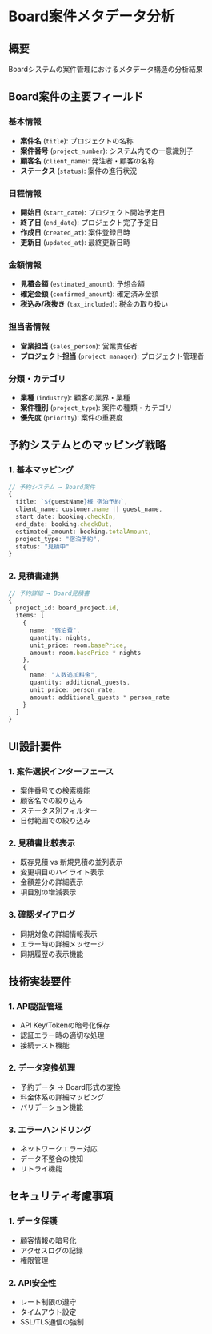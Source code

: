 # Board案件メタデータ分析

## 概要
Boardシステムの案件管理におけるメタデータ構造の分析結果

## Board案件の主要フィールド

### 基本情報
- **案件名** (`title`): プロジェクトの名称
- **案件番号** (`project_number`): システム内での一意識別子
- **顧客名** (`client_name`): 発注者・顧客の名称
- **ステータス** (`status`): 案件の進行状況

### 日程情報
- **開始日** (`start_date`): プロジェクト開始予定日
- **終了日** (`end_date`): プロジェクト完了予定日
- **作成日** (`created_at`): 案件登録日時
- **更新日** (`updated_at`): 最終更新日時

### 金額情報
- **見積金額** (`estimated_amount`): 予想金額
- **確定金額** (`confirmed_amount`): 確定済み金額
- **税込み/税抜き** (`tax_included`): 税金の取り扱い

### 担当者情報
- **営業担当** (`sales_person`): 営業責任者
- **プロジェクト担当** (`project_manager`): プロジェクト管理者

### 分類・カテゴリ
- **業種** (`industry`): 顧客の業界・業種
- **案件種別** (`project_type`): 案件の種類・カテゴリ
- **優先度** (`priority`): 案件の重要度

## 予約システムとのマッピング戦略

### 1. 基本マッピング
```typescript
// 予約システム → Board案件
{
  title: `${guestName}様 宿泊予約`,
  client_name: customer.name || guest_name,
  start_date: booking.checkIn,
  end_date: booking.checkOut,
  estimated_amount: booking.totalAmount,
  project_type: "宿泊予約",
  status: "見積中"
}
```

### 2. 見積書連携
```typescript
// 予約詳細 → Board見積書
{
  project_id: board_project.id,
  items: [
    {
      name: "宿泊費",
      quantity: nights,
      unit_price: room.basePrice,
      amount: room.basePrice * nights
    },
    {
      name: "人数追加料金", 
      quantity: additional_guests,
      unit_price: person_rate,
      amount: additional_guests * person_rate
    }
  ]
}
```

## UI設計要件

### 1. 案件選択インターフェース
- 案件番号での検索機能
- 顧客名での絞り込み
- ステータス別フィルター
- 日付範囲での絞り込み

### 2. 見積書比較表示
- 既存見積 vs 新規見積の並列表示
- 変更項目のハイライト表示
- 金額差分の詳細表示
- 項目別の増減表示

### 3. 確認ダイアログ
- 同期対象の詳細情報表示
- エラー時の詳細メッセージ
- 同期履歴の表示機能

## 技術実装要件

### 1. API認証管理
- API Key/Tokenの暗号化保存
- 認証エラー時の適切な処理
- 接続テスト機能

### 2. データ変換処理
- 予約データ → Board形式の変換
- 料金体系の詳細マッピング
- バリデーション機能

### 3. エラーハンドリング
- ネットワークエラー対応
- データ不整合の検知
- リトライ機能

## セキュリティ考慮事項

### 1. データ保護
- 顧客情報の暗号化
- アクセスログの記録
- 権限管理

### 2. API安全性
- レート制限の遵守
- タイムアウト設定
- SSL/TLS通信の強制